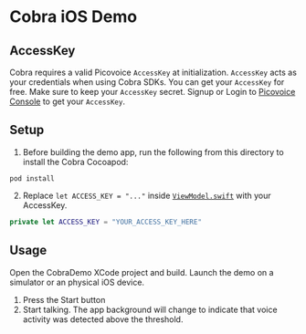 # Cobra iOS Demo

## AccessKey

Cobra requires a valid Picovoice `AccessKey` at initialization. `AccessKey` acts as your credentials when using Cobra SDKs.
You can get your `AccessKey` for free. Make sure to keep your `AccessKey` secret.
Signup or Login to [Picovoice Console](https://console.picovoice.ai/) to get your `AccessKey`.

## Setup

1. Before building the demo app, run the following from this directory to install the Cobra Cocoapod:
```console
pod install
```
2. Replace `let ACCESS_KEY = "..."` inside [`ViewModel.swift`](/demo/ios/CobraDemo/CobraDemo/ViewModel.swift) with your AccessKey.
```swift
private let ACCESS_KEY = "YOUR_ACCESS_KEY_HERE"
```

## Usage

Open the CobraDemo XCode project and build. Launch the demo on a simulator or an physical iOS device.

1. Press the Start button
2. Start talking. The app background will change to indicate that voice activity was detected above the threshold.
